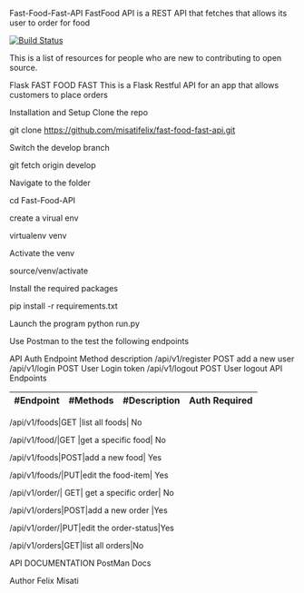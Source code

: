 Fast-Food-Fast-API
FastFood API is a REST API that fetches that allows its user to order for food

[![Build Status](https://travis-ci.org/misatifelix/fast-food-fast-api.svg?branch=master)](https://travis-ci.org/misatifelix/fast-food-fast-api)


This is a list of resources for people who are new to contributing to open source.

Flask FAST FOOD FAST
This is a Flask Restful API for an app that allows customers to place orders

Installation and Setup
Clone the repo

git clone https://github.com/misatifelix/fast-food-fast-api.git

Switch the develop branch

git fetch origin develop

Navigate to the folder

cd Fast-Food-API

create a virual env

virtualenv venv

Activate the venv

source/venv/activate

Install the required packages

pip install -r requirements.txt

Launch the program
python run.py

Use Postman to the test the following endpoints

API Auth
Endpoint	Method	description
/api/v1/register	POST	add a new user
/api/v1/login	POST	User Login token
/api/v1/logout	POST	User logout
API Endpoints

#Endpoint|  #Methods|  #Description| Auth Required|
---------|  --------|  ------------| -------------|

/api/v1/foods|GET	|list all foods|	No

/api/v1/food/|GET	|get a specific food|	No

/api/v1/foods|POST|add a new food|	Yes

/api/v1/foods/|PUT|edit the food-item|	Yes

/api/v1/order/|	GET|	get a specific order|	No

/api/v1/orders|POST|add a new order	|Yes

/api/v1/order/|PUT|edit the order-status|Yes

/api/v1/orders|GET|list all orders|No

API DOCUMENTATION
PostMan Docs


Author
Felix Misati
